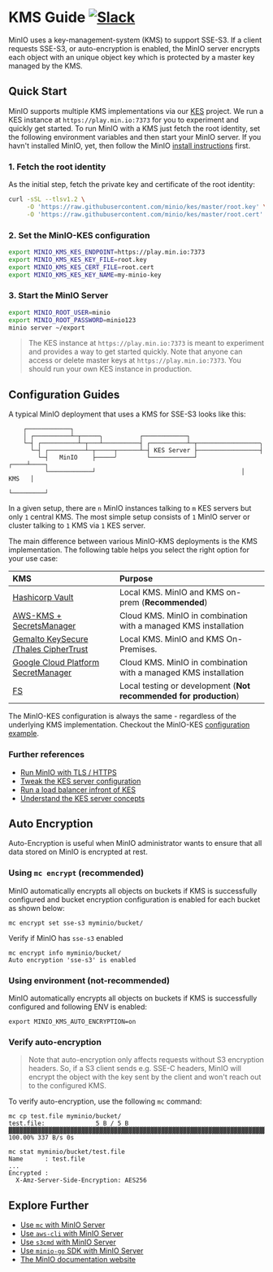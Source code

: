# KMS Guide [![Slack](https://slack.min.io/slack?type=svg)](https://slack.min.io)

MinIO uses a key-management-system (KMS) to support SSE-S3. If a client requests SSE-S3, or auto-encryption is enabled, the MinIO server encrypts each object with an unique object key which is protected by a master key managed by the KMS.

## Quick Start

MinIO supports multiple KMS implementations via our [KES](https://github.com/minio/kes#kes) project. We run a KES instance at `https://play.min.io:7373` for you to experiment and quickly get started. To run MinIO with a KMS just fetch the root identity, set the following environment variables and then start your MinIO server. If you havn't installed MinIO, yet, then follow the MinIO [install instructions](https://docs.min.io/docs/minio-quickstart-guide) first.

### 1. Fetch the root identity

As the initial step, fetch the private key and certificate of the root identity:

```sh
curl -sSL --tlsv1.2 \
     -O 'https://raw.githubusercontent.com/minio/kes/master/root.key' \
     -O 'https://raw.githubusercontent.com/minio/kes/master/root.cert'
```

### 2. Set the MinIO-KES configuration

```sh
export MINIO_KMS_KES_ENDPOINT=https://play.min.io:7373
export MINIO_KMS_KES_KEY_FILE=root.key
export MINIO_KMS_KES_CERT_FILE=root.cert
export MINIO_KMS_KES_KEY_NAME=my-minio-key
```

### 3. Start the MinIO Server

```sh
export MINIO_ROOT_USER=minio
export MINIO_ROOT_PASSWORD=minio123
minio server ~/export
```

> The KES instance at `https://play.min.io:7373` is meant to experiment and provides a way to get started quickly.
> Note that anyone can access or delete master keys at `https://play.min.io:7373`. You should run your own KES
> instance in production.

## Configuration Guides

A typical MinIO deployment that uses a KMS for SSE-S3 looks like this:

```
    ┌────────────┐
    │ ┌──────────┴─┬─────╮          ┌────────────┐
    └─┤ ┌──────────┴─┬───┴──────────┤ ┌──────────┴─┬─────────────────╮
      └─┤ ┌──────────┴─┬─────┬──────┴─┤ KES Server ├─────────────────┤
        └─┤   MinIO    ├─────╯        └────────────┘            ┌────┴────┐
          └────────────┘                                        │   KMS   │
                                                                └─────────┘
```

In a given setup, there are `n` MinIO instances talking to `m` KES servers but only `1` central KMS. The most simple setup consists of `1` MinIO server or cluster talking to `1` KMS via `1` KES server.

The main difference between various MinIO-KMS deployments is the KMS implementation. The following table helps you select the right option for your use case:

| KMS                                                                                          | Purpose                                                           |
|:---------------------------------------------------------------------------------------------|:------------------------------------------------------------------|
| [Hashicorp Vault](https://github.com/minio/kes/wiki/Hashicorp-Vault-Keystore)                | Local KMS. MinIO and KMS on-prem (**Recommended**)                |
| [AWS-KMS + SecretsManager](https://github.com/minio/kes/wiki/AWS-SecretsManager)             | Cloud KMS. MinIO in combination with a managed KMS installation   |
| [Gemalto KeySecure /Thales CipherTrust](https://github.com/minio/kes/wiki/Gemalto-KeySecure) | Local KMS. MinIO and KMS On-Premises.                             |
| [Google Cloud Platform SecretManager](https://github.com/minio/kes/wiki/GCP-SecretManager)   | Cloud KMS. MinIO in combination with a managed KMS installation   |
| [FS](https://github.com/minio/kes/wiki/Filesystem-Keystore)                                  | Local testing or development (**Not recommended for production**) |

The MinIO-KES configuration is always the same - regardless of the underlying KMS implementation. Checkout the MinIO-KES [configuration example](https://github.com/minio/kes/wiki/MinIO-Object-Storage).

### Further references

- [Run MinIO with TLS / HTTPS](https://docs.min.io/docs/how-to-secure-access-to-minio-server-with-tls.html)
- [Tweak the KES server configuration](https://github.com/minio/kes/wiki/Configuration)
- [Run a load balancer infront of KES](https://github.com/minio/kes/wiki/TLS-Proxy)
- [Understand the KES server concepts](https://github.com/minio/kes/wiki/Concepts)

## Auto Encryption

Auto-Encryption is useful when MinIO administrator wants to ensure that all data stored on MinIO is encrypted at rest.

### Using `mc encrypt` (recommended)

MinIO automatically encrypts all objects on buckets if KMS is successfully configured and bucket encryption configuration is enabled for each bucket as shown below:

```
mc encrypt set sse-s3 myminio/bucket/
```

Verify if MinIO has `sse-s3` enabled

```
mc encrypt info myminio/bucket/
Auto encryption 'sse-s3' is enabled
```

### Using environment (not-recommended)

MinIO automatically encrypts all objects on buckets if KMS is successfully configured and following ENV is enabled:

```
export MINIO_KMS_AUTO_ENCRYPTION=on
```

### Verify auto-encryption

> Note that auto-encryption only affects requests without S3 encryption headers. So, if a S3 client sends
> e.g. SSE-C headers, MinIO will encrypt the object with the key sent by the client and won't reach out to
> the configured KMS.

To verify auto-encryption, use the following `mc` command:

```
mc cp test.file myminio/bucket/
test.file:              5 B / 5 B  ▓▓▓▓▓▓▓▓▓▓▓▓▓▓▓▓▓▓▓▓▓▓▓▓▓▓▓▓▓▓▓▓▓▓▓▓▓▓▓▓▓▓▓▓▓▓▓▓▓▓▓▓▓▓▓▓▓▓▓▓▓▓▓▓▓▓▓▓▓▓▓▓▓▓▓▓▓▓▓▓▓▓▓▓▓▓▓▓▓▓▓▓▓▓▓▓▓▓  100.00% 337 B/s 0s
```

```
mc stat myminio/bucket/test.file
Name      : test.file
...
Encrypted :
  X-Amz-Server-Side-Encryption: AES256
```

## Explore Further

- [Use `mc` with MinIO Server](https://docs.min.io/docs/minio-client-quickstart-guide)
- [Use `aws-cli` with MinIO Server](https://docs.min.io/docs/aws-cli-with-minio)
- [Use `s3cmd` with MinIO Server](https://docs.min.io/docs/s3cmd-with-minio)
- [Use `minio-go` SDK with MinIO Server](https://docs.min.io/docs/golang-client-quickstart-guide)
- [The MinIO documentation website](https://docs.min.io)
